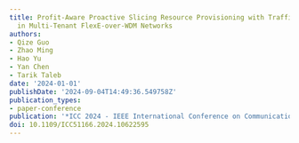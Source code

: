```yaml
---
title: Profit-Aware Proactive Slicing Resource Provisioning with Traffic Uncertainty
  in Multi-Tenant FlexE-over-WDM Networks
authors:
- Qize Guo
- Zhao Ming
- Hao Yu
- Yan Chen
- Tarik Taleb
date: '2024-01-01'
publishDate: '2024-09-04T14:49:36.549758Z'
publication_types:
- paper-conference
publication: '*ICC 2024 - IEEE International Conference on Communications*'
doi: 10.1109/ICC51166.2024.10622595
---
```

